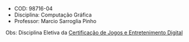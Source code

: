 -   COD: 98716-04
-   Disciplina: Computação Gráfica
-   Professor: Marcio Sarroglia Pinho

Obs: Disciplina Eletiva da [Certificação de Jogos e Entretenimento Digital](https://www.pucrs.br/politecnica/cursos/jogos-e-entretenimento-digital/)
